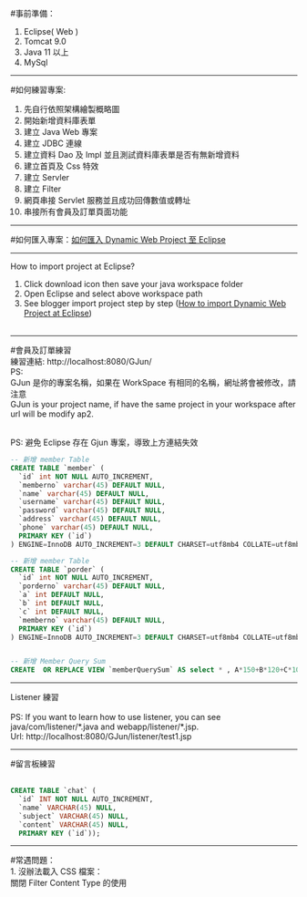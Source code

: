 #事前準備：
1. Eclipse( Web )
2. Tomcat 9.0
3. Java 11 以上
4. MySql

<hr>

#如何練習專案:<br>
1. 先自行依照架構繪製概略圖<br>
2. 開始新增資料庫表單<br>
3. 建立 Java Web 專案<br>
4. 建立 JDBC 連線<br>
5. 建立資料 Dao 及 Impl 並且測試資料庫表單是否有無新增資料<br>
6. 建立首頁及 Css 特效<br>
7. 建立 Servler<br>
8. 建立 Filter<br>
9. 網頁串接 Servlet 服務並且成功回傳數值或轉址<br>
10. 串接所有會員及訂單頁面功能<br>

<hr>

#如何匯入專案：<a target="_blank" href="https://brianchen85.blogspot.com/2024/04/website-dynamic-web-project-eclipse.html" >如何匯入 Dynamic Web Project 至 Eclipse</a><br>

<hr>

How to import project at Eclipse?<br>
1. Click download icon then save your java workspace folder<br>
2. Open Eclipse and select above workspace path<br>
3. See blogger import project step by step (<a target="_blank" href="https://brianchen85.blogspot.com/2024/04/website-dynamic-web-project-eclipse.html" >How to import Dynamic Web Project at Eclipse</a>)<br><br>
<hr>

#會員及訂單練習<br>
練習連結: http://localhost:8080/GJun/<br>
PS: <br>
GJun 是你的專案名稱，如果在 WorkSpace 有相同的名稱，網址將會被修改，請注意<br>
GJun is your project name, if have the same project in your workspace after url will be modify ap2.<br>

<br>
PS: 避免 Eclipse 存在 Gjun 專案，導致上方連結失效<br>

```sql
-- 新增 member Table
CREATE TABLE `member` (
  `id` int NOT NULL AUTO_INCREMENT,
  `memberno` varchar(45) DEFAULT NULL,
  `name` varchar(45) DEFAULT NULL,
  `username` varchar(45) DEFAULT NULL,
  `password` varchar(45) DEFAULT NULL,
  `address` varchar(45) DEFAULT NULL,
  `phone` varchar(45) DEFAULT NULL,
  PRIMARY KEY (`id`)
) ENGINE=InnoDB AUTO_INCREMENT=3 DEFAULT CHARSET=utf8mb4 COLLATE=utf8mb4_0900_ai_ci

-- 新增 member Table
CREATE TABLE `porder` (
  `id` int NOT NULL AUTO_INCREMENT,
  `porderno` varchar(45) DEFAULT NULL,
  `a` int DEFAULT NULL,
  `b` int DEFAULT NULL,
  `c` int DEFAULT NULL,
  `memberno` varchar(45) DEFAULT NULL,
  PRIMARY KEY (`id`)
) ENGINE=InnoDB AUTO_INCREMENT=3 DEFAULT CHARSET=utf8mb4 COLLATE=utf8mb4_0900_ai_ci


-- 新增 Member Query Sum
CREATE  OR REPLACE VIEW `memberQuerySum` AS select * , A*150+B*120+C*100 as sum from gjun.porder;

```

<hr>
Listener 練習<br><br>
PS: If you want to learn how to use listener, you can see java/com/listener/*.java and webapp/listener/*.jsp.<br>
Url: http://localhost:8080/GJun/listener/test1.jsp<br>
<hr>

#留言板練習<br><br>
```sql
CREATE TABLE `chat` (
  `id` INT NOT NULL AUTO_INCREMENT,
  `name` VARCHAR(45) NULL,
  `subject` VARCHAR(45) NULL,
  `content` VARCHAR(45) NULL,
  PRIMARY KEY (`id`));
```
<hr>
#常遇問題：<br>
1. 沒辦法載入 CSS 檔案：<br>
關閉 Filter Content Type 的使用<br>
